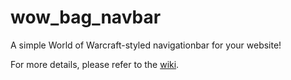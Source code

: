 # wow_bag_navbar
A simple World of Warcraft-styled navigationbar for your website!

For more details, please refer to the [wiki](https://github.com/heideltraut/wow_bag_navbar/wiki).
